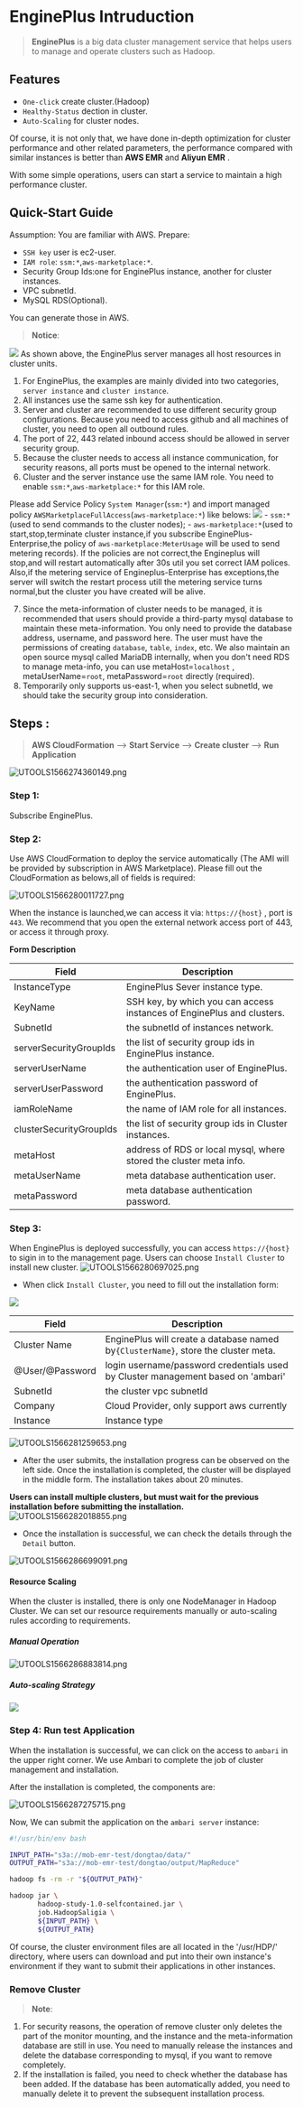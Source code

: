 # EnginePlus Intruduction

>  **EnginePlus** is a big data cluster management service that helps users to manage and operate clusters such as Hadoop.

## Features
 * `One-click` create cluster.(Hadoop)
 * `Healthy-Status` dection in cluster.
 * `Auto-Scaling` for cluster nodes.
 
  Of course, it is not only that, we have done in-depth optimization for cluster performance and other related parameters,
the performance compared with similar instances is better than **AWS EMR** and **Aliyun EMR** .

With some simple operations, users can start a service to maintain a high performance cluster.

## Quick-Start Guide 
Assumption: You are familiar with AWS.
Prepare: 
 - `SSH key` user is ec2-user.
 - `IAM role`: `ssm:*`,`aws-marketplace:*`.
 - Security Group Ids:one for EnginePlus instance, another for cluster instances.
 - VPC subnetId.
 - MySQL RDS(Optional).
 
You can generate those in AWS.
> **Notice**: 

![](https://github.com/engine-plus/document/blob/master/jpg/epcluster.jpg)
As shown above, the EnginePlus server manages all host resources in cluster units.
1. For EnginePlus, the examples are mainly divided into two categories, `server instance` and `cluster instance`.
2. All instances use the same ssh key for authentication.
3. Server and cluster are recommended to use different security group configurations. Because you need to access github and all machines of cluster, you need to open all outbound rules.
4. The port of 22, 443 related inbound access should be allowed in server security group.
5. Because the cluster needs to access all instance communication, for security reasons, all ports must be opened to the internal network.
6. Cluster and the server instance use the same IAM role. You need to enable  `ssm:*`,`aws-marketplace:*` for this IAM role.

Please add Service Policy `System Manager`(`ssm:*`) and import managed policy `AWSMarketplaceFullAccess`(`aws-marketplace:*`) like belows:
![](https://github.com/engine-plus/document/blob/master/jpg/engineplus_attach_iam_policy.gif)
    - `ssm:*` (used to send commands to the cluster nodes);
    - `aws-marketplace:*`(used to start,stop,terminate cluster instance,if you subscribe EnginePlus-Enterprise,the policy of `aws-marketplace:MeterUsage` will be used to send metering records).
If the policies are not correct,the Engineplus will stop,and will restart automatically after 30s util you set correct IAM polices.
Also,if the metering service of Engineplus-Enterprise has exceptions,the server will switch the restart process utill the metering service turns normal,but the cluster you have created will be alive.

7. Since the meta-information of cluster needs to be managed, it is recommended that users should provide a third-party mysql database to maintain these meta-information. You only need to provide the database address, username, and password here. The user must have the permissions of creating `database`, `table`, `index`, etc. 
    We also maintain an open source mysql called MariaDB internally, when you don't need RDS to manage meta-info, you can use metaHost=`localhost` , metaUserName=`root`, metaPassword=`root` directly (required). 
8. Temporarily only supports us-east-1, when you select subnetId, we should take the security group into consideration.
 

## Steps :  
> **AWS CloudFormation** --> **Start Service** --> **Create cluster** --> **Run Application**

![UTOOLS1566274360149.png](https://github.com/engine-plus/document/blob/master/jpg/3137472106854333557l.png?raw=true)

### Step 1: 
Subscribe EnginePlus.

### Step 2:
Use AWS CloudFormation to deploy the service automatically (The AMI will be provided by subscription in AWS Marketplace).
Please fill out the CloudFormation as belows,all of fields is required:

![UTOOLS1566280011727.png](https://github.com/engine-plus/document/blob/master/jpg/epregister.png?raw=true)

When the instance is launched,we can access it via:  `https://{host}` , port is `443`.
We recommend that you open the external network access port of 443, or access it through proxy.

**Form Description**

Field |  Description
--- | ---
InstanceType | EnginePlus Sever instance type.
KeyName |  SSH key, by which you can access instances of EnginePlus and clusters.
SubnetId | the subnetId of instances network.
serverSecurityGroupIds | the list of security group ids in EnginePlus instance.
serverUserName | the authentication user of EnginePlus.
serverUserPassword | the authentication password of EnginePlus.
iamRoleName | the name of IAM role for all instances.
clusterSecurityGroupIds | the list of security group ids in Cluster instances.
metaHost | address of RDS or local mysql, where stored the cluster meta info. 
metaUserName | meta database authentication user.
metaPassword | meta database authentication password.


### Step 3:
When EnginePlus is deployed successfully, you can access `https://{host}` to sigin in to the management page. Users can choose `Install Cluster` to install new cluster.
![UTOOLS1566280697025.png](https://github.com/engine-plus/document/blob/master/jpg/75a6216a1cae843d9cc0407e788ce90b.png?raw=true)


- When click `Install Cluster`, you need to fill out the installation form:

![](https://github.com/engine-plus/document/blob/master/jpg/d87e8473068e10c836cc912e411353a0.png?raw=true)

Field | Description
 --- | ---
 Cluster Name | EnginePlus will create a  database named by`{ClusterName}`, store the cluster meta.
 @User/@Password | login username/password credentials used by Cluster management based on 'ambari' 
 SubnetId | the cluster vpc subnetId 
 Company | Cloud Provider, only support aws currently
 Instance | Instance type
 
 ![UTOOLS1566281259653.png](https://github.com/engine-plus/document/blob/master/jpg/627ed80f16be85aa3bce4986470f9e9a.png?raw=true)
 
- After the user submits, the installation progress can be observed on the left side. Once the installation is completed, the cluster will be displayed in the middle form. The installation takes about 20 minutes.

**Users can install multiple clusters, but must wait for the previous installation before submitting the installation.**
 
  ![UTOOLS1566282018855.png](https://github.com/engine-plus/document/blob/master/jpg/bec7e6926683884e141254aaedd5a698.png?raw=true)

- Once the installation is successful, we can check the details through the `Detail` button.

![UTOOLS1566286699091.png](https://github.com/engine-plus/document/blob/master/jpg/800515ac420a0fae7e11e75b75fd84ad.png?raw=true)

#### Resource Scaling
When the cluster is installed, there is only one NodeManager in Hadoop Cluster. We can set our resource requirements manually or auto-scaling rules according to  requirements.

##### Manual Operation

![UTOOLS1566286883814.png](https://github.com/engine-plus/document/blob/master/jpg/2e6929887c1d5a75f0c1061b1e843121.png?raw=true)

##### Auto-scaling Strategy

![](https://github.com/engine-plus/document/blob/master/jpg/4745150917c78128eec62c11e19390cc.png?raw=true)

### Step 4: Run test Application
When the installation is successful, we can click on the access to `ambari` in the upper right corner. We use Ambari to complete the job of cluster management and installation.

After the installation is completed, the components are:

![UTOOLS1566287275715.png](https://github.com/engine-plus/document/blob/master/jpg/828db6e9982c689a56079df19596771a.png?raw=true)

Now, We can submit the application on the `ambari server` instance:

```bash
#!/usr/bin/env bash

INPUT_PATH="s3a://mob-emr-test/dongtao/data/"
OUTPUT_PATH="s3a://mob-emr-test/dongtao/output/MapReduce"

hadoop fs -rm -r "${OUTPUT_PATH}"

hadoop jar \
       hadoop-study-1.0-selfcontained.jar \
       job.HadoopSaligia \
       ${INPUT_PATH} \
       ${OUTPUT_PATH}
```
Of course, the cluster environment files are all located in the '/usr/HDP/' directory, where users can download and put into their own instance's environment if they want to submit their applications in other instances.
### Remove Cluster
> **Note**:
1. For security reasons, the operation of remove cluster only deletes the part of the monitor mounting, and the instance and the meta-information database are still in use. You need to manually release the instances and delete the database corresponding to mysql, if you want to remove completely.
2. If the installation is failed, you need to check whether the database has been added. 
If the database has been automatically added, you need to manually delete it to prevent 
the subsequent installation process.
